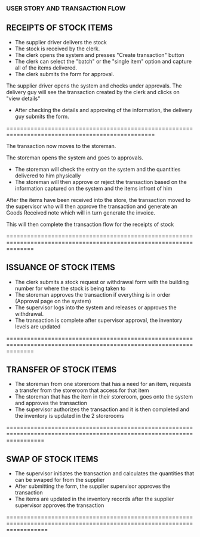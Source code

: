 ### USER STORY AND TRANSACTION FLOW

 ## RECEIPTS OF STOCK ITEMS 

* The supplier driver delivers the stock
* The stock is received by the clerk. 
* The clerk opens the system and presses "Create transaction" button
* The clerk can select the "batch" or the "single item" option and capture all of the items delivered. 
* The clerk submits the form for approval. 

The supplier driver opens the system and checks under approvals. 
The delivery guy will see the transaction created by the clerk and clicks on "view details" 
* After checking the details and approving of the information, the delivery guy submits the form.


=================================================================================================

The transaction now moves to the storeman.

The storeman opens the system and goes to approvals.
* The storeman will check the entry on the system and the quantities delivered to him physically
* The storeman will then approve or reject the transaction based on the information captured on the system and the items infront of him

After the items have been received into the store, the transaction moved to the supervisor who will then approve the transaction 
and generate an Goods Received note which will in turn generate the invoice. 

This will then complete the transaction flow for the receipts of stock

====================================================================================================================

## ISSUANCE OF STOCK ITEMS

* The clerk submits a stock request or withdrawal form with the building number for where the stock is being taken to
* The storeman approves the transaction if everything is in order (Approval page on the system)
* The supervisor logs into the system and releases or approves the withdrawal.
* The transaction is complete after supervisor approval, the inventory levels are updated

====================================================================================================================

## TRANSFER OF STOCK ITEMS

* The storeman from one storeroom that has a need for an item, requests a transfer from the storeroom that access for that item
* The storeman that has the item in their storeroom, goes onto the system and approves the transaction
* The supervisor authorizes the transaction and it is then completed and the inventory is updated in the 2 storerooms

=======================================================================================================================

## SWAP OF STOCK ITEMS
* The supervisor initiates the transaction and calculates the quantities that can be swaped for from the supplier
* After submitting the form, the supplier supervisor approves the transaction
* The items are updated in the inventory records after the supplier supervisor approves the transaction

========================================================================================================================

